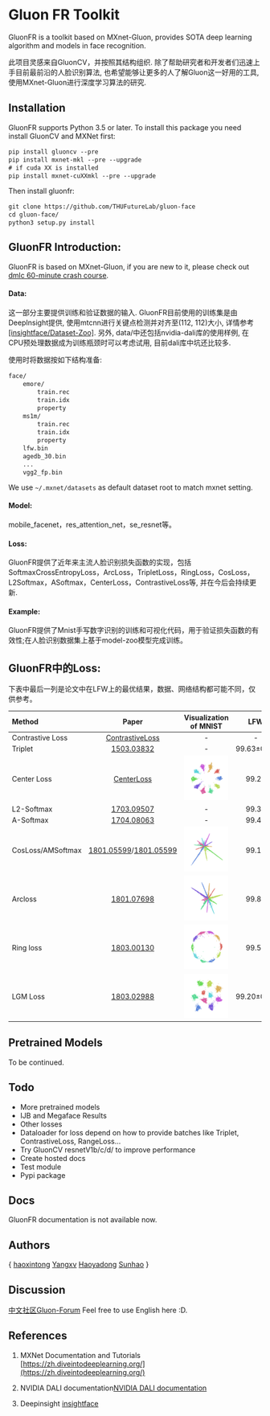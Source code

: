 # Gluon FR Toolkit

GluonFR is a toolkit based on MXnet-Gluon, provides SOTA deep learning algorithm and models in face recognition.

此项目灵感来自GluonCV，并按照其结构组织. 除了帮助研究者和开发者们迅速上手目前最前沿的人脸识别算法, 也希望能够让更多的人了解Gluon这一好用的工具, 使用MXnet-Gluon进行深度学习算法的研究.

## Installation
GluonFR supports Python 3.5 or later. 
To install this package you need install GluonCV and MXNet first:
```shell
pip install gluoncv --pre
pip install mxnet-mkl --pre --upgrade
# if cuda XX is installed
pip install mxnet-cuXXmkl --pre --upgrade
```
Then install gluonfr:
```shell
git clone https://github.com/THUFutureLab/gluon-face
cd gluon-face/
python3 setup.py install
```

## GluonFR Introduction:
GluonFR is based on MXnet-Gluon, if you are new to it, please check out [dmlc 60-minute crash course](http://gluon-crash-course.mxnet.io/).
#### Data: 
这一部分主要提供训练和验证数据的输入. GluonFR目前使用的训练集是由DeepInsight提供, 使用mtcnn进行关键点检测并对齐至(112, 112)大小, 详情参考[[insightface/Dataset-Zoo]](https://github.com/deepinsight/insightface/wiki/Dataset-Zoo). 另外, data/中还包括nvidia-dali库的使用样例, 在CPU预处理数据成为训练瓶颈时可以考虑试用, 目前dali库中坑还比较多.

使用时将数据按如下结构准备:
```
face/
    emore/
        train.rec
        train.idx
        property
    ms1m/
        train.rec
        train.idx
        property
    lfw.bin
    agedb_30.bin
    ...
    vgg2_fp.bin
```
We use `~/.mxnet/datasets` as default dataset root to match mxnet setting.

#### Model:
mobile_facenet，res_attention_net，se_resnet等。

#### Loss:
GluonFR提供了近年来主流人脸识别损失函数的实现，包括SoftmaxCrossEntropyLoss，ArcLoss，TripletLoss，RingLoss，CosLoss，L2Softmax，ASoftmax，CenterLoss，ContrastiveLoss等, 并在今后会持续更新.

#### Example:
GluonFR提供了Mnist手写数字识别的训练和可视化代码，用于验证损失函数的有效性;在人脸识别数据集上基于model-zoo模型完成训练。
  
## GluonFR中的Loss:  
下表中最后一列是论文中在LFW上的最优结果，数据、网络结构都可能不同，仅供参考。

|Method| Paper |Visualization of MNIST|LFW|
|:---|:---:| :---:|:---:|
|Contrastive Loss|[ContrastiveLoss](http://yann.lecun.com/exdb/publis/pdf/hadsell-chopra-lecun-06.pdf)|-|-|
|Triplet|[1503.03832](https://arxiv.org/abs/1503.03832)|-|99.63±0.09|
|Center Loss|[CenterLoss](https://ydwen.github.io/papers/WenECCV16.pdf)|<img src="resources/mnist-euclidean/center-train-epoch100.png"/>|99.28 |
|L2-Softmax|[1703.09507](https://arxiv.org/abs/1703.09507)|-|99.33|
|A-Softmax|[1704.08063](https://arxiv.org/abs/1704.08063)|-|99.42|
|CosLoss/AMSoftmax|[1801.05599](https://arxiv.org/abs/1801.05599)/[1801.05599](https://arxiv.org/abs/1801.05599)|<img src="resources/minst-angular/cosloss-train-epoch95.png"/>|99.17|
|Arcloss|[1801.07698](https://arxiv.org/abs/1801.07698)|<img src="resources/minst-angular/arcloss-train-epoch100.png"/>|99.82|
|Ring loss|[1803.00130](https://arxiv.org/abs/1803.00130)|<img src="resources/mnist-euclidean/ringloss-train-epoch95-0.1.png"/>|99.52|
|LGM Loss|[1803.02988](https://arxiv.org/abs/1803.02988)|<img src="resources/mnist-euclidean/LGMloss-train-epoch100.png"/>|99.20±0.03|

## Pretrained Models
To be continued.

## Todo

- More pretrained models
- IJB and Megaface Results
- Other losses
- Dataloader for loss depend on how to provide batches like Triplet, ContrastiveLoss, RangeLoss...
- Try GluonCV resnetV1b/c/d/ to improve performance
- Create hosted docs
- Test module
- Pypi package


## Docs

GluonFR documentation is not available now. 

## Authors
{ [haoxintong](https://github.com/haoxintong) [Yangxv](https://github.com/PistonY) [Haoyadong](https://github.com/jiqirenno1) [Sunhao](https://github.com/smartadpole) }

## Discussion
[中文社区Gluon-Forum](https://discuss.gluon.ai/t/topic/9959) Feel free to use English here :D.

## References

1. MXNet Documentation and Tutorials [https://zh.diveintodeeplearning.org/](https://zh.diveintodeeplearning.org/)

1. NVIDIA DALI documentation[NVIDIA DALI documentation](https://docs.nvidia.com/deeplearning/sdk/dali-developer-guide/docs/index.html)

1. Deepinsight [insightface](https://github.com/deepinsight/insightface)

